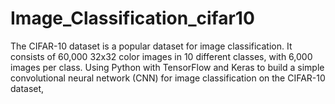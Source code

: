# Image_Classification_cifar10
The CIFAR-10 dataset is a popular dataset for image classification. It consists of 60,000 32x32 color images in 10 different classes, with 6,000 images per class. Using Python with TensorFlow and Keras to build a simple convolutional neural network (CNN) for image classification on the CIFAR-10 dataset, 
